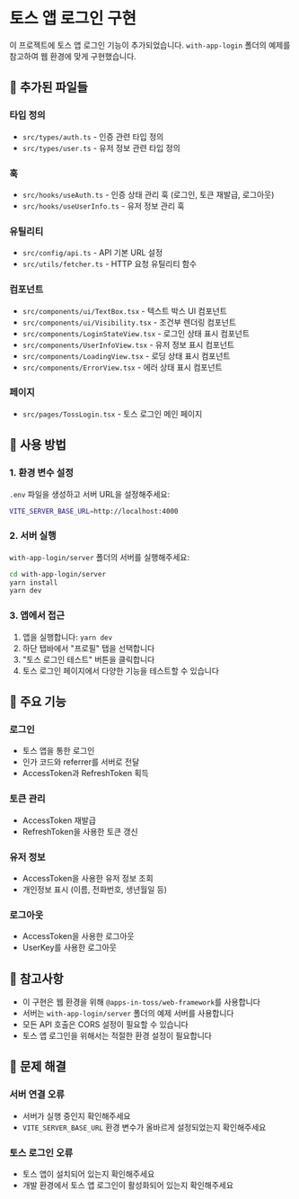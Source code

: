 # 토스 앱 로그인 구현

이 프로젝트에 토스 앱 로그인 기능이 추가되었습니다. `with-app-login` 폴더의 예제를 참고하여 웹 환경에 맞게 구현했습니다.

## 📁 추가된 파일들

### 타입 정의

- `src/types/auth.ts` - 인증 관련 타입 정의
- `src/types/user.ts` - 유저 정보 관련 타입 정의

### 훅

- `src/hooks/useAuth.ts` - 인증 상태 관리 훅 (로그인, 토큰 재발급, 로그아웃)
- `src/hooks/useUserInfo.ts` - 유저 정보 관리 훅

### 유틸리티

- `src/config/api.ts` - API 기본 URL 설정
- `src/utils/fetcher.ts` - HTTP 요청 유틸리티 함수

### 컴포넌트

- `src/components/ui/TextBox.tsx` - 텍스트 박스 UI 컴포넌트
- `src/components/ui/Visibility.tsx` - 조건부 렌더링 컴포넌트
- `src/components/LoginStateView.tsx` - 로그인 상태 표시 컴포넌트
- `src/components/UserInfoView.tsx` - 유저 정보 표시 컴포넌트
- `src/components/LoadingView.tsx` - 로딩 상태 표시 컴포넌트
- `src/components/ErrorView.tsx` - 에러 상태 표시 컴포넌트

### 페이지

- `src/pages/TossLogin.tsx` - 토스 로그인 메인 페이지

## 🚀 사용 방법

### 1. 환경 변수 설정

`.env` 파일을 생성하고 서버 URL을 설정해주세요:

```bash
VITE_SERVER_BASE_URL=http://localhost:4000
```

### 2. 서버 실행

`with-app-login/server` 폴더의 서버를 실행해주세요:

```bash
cd with-app-login/server
yarn install
yarn dev
```

### 3. 앱에서 접근

1. 앱을 실행합니다: `yarn dev`
2. 하단 탭바에서 "프로필" 탭을 선택합니다
3. "토스 로그인 테스트" 버튼을 클릭합니다
4. 토스 로그인 페이지에서 다양한 기능을 테스트할 수 있습니다

## 🔧 주요 기능

### 로그인

- 토스 앱을 통한 로그인
- 인가 코드와 referrer를 서버로 전달
- AccessToken과 RefreshToken 획득

### 토큰 관리

- AccessToken 재발급
- RefreshToken을 사용한 토큰 갱신

### 유저 정보

- AccessToken을 사용한 유저 정보 조회
- 개인정보 표시 (이름, 전화번호, 생년월일 등)

### 로그아웃

- AccessToken을 사용한 로그아웃
- UserKey를 사용한 로그아웃

## 📝 참고사항

- 이 구현은 웹 환경을 위해 `@apps-in-toss/web-framework`를 사용합니다
- 서버는 `with-app-login/server` 폴더의 예제 서버를 사용합니다
- 모든 API 호출은 CORS 설정이 필요할 수 있습니다
- 토스 앱 로그인을 위해서는 적절한 환경 설정이 필요합니다

## 🐛 문제 해결

### 서버 연결 오류

- 서버가 실행 중인지 확인해주세요
- `VITE_SERVER_BASE_URL` 환경 변수가 올바르게 설정되었는지 확인해주세요

### 토스 로그인 오류

- 토스 앱이 설치되어 있는지 확인해주세요
- 개발 환경에서 토스 앱 로그인이 활성화되어 있는지 확인해주세요
